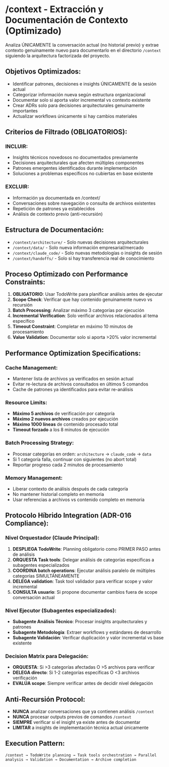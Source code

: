 # /context - Extracción y Documentación de Contexto (Optimizado)

Analiza ÚNICAMENTE la conversación actual (no historial previo) y extrae contexto genuinamente nuevo para documentarlo en el directorio `/context` siguiendo la arquitectura factorizada del proyecto.

## Objetivos Optimizados:
- Identificar patrones, decisiones e insights ÚNICAMENTE de la sesión actual
- Categorizar información nueva según estructura organizacional
- Documentar solo si aporta valor incremental vs contexto existente
- Crear ADRs solo para decisiones arquitecturales genuinamente importantes
- Actualizar workflows únicamente si hay cambios materiales

## Criterios de Filtrado (OBLIGATORIOS):
### INCLUIR:
- Insights técnicos novedosos no documentados previamente
- Decisiones arquitecturales que afecten múltiples componentes
- Patrones emergentes identificados durante implementación
- Soluciones a problemas específicos no cubiertas en base existente

### EXCLUIR:
- Información ya documentada en /context/
- Conversaciones sobre navegación o consulta de archivos existentes
- Repetición de patrones ya establecidos
- Análisis de contexto previo (anti-recursión)

## Estructura de Documentación:
- `/context/architecture/` - Solo nuevas decisiones arquitecturales
- `/context/data/` - Solo nueva información empresarial/mercado
- `/context/claude_code/` - Solo nuevas metodologías o insights de sesión
- `/context/handoffs/` - Solo si hay transferencia real de conocimiento

## Proceso Optimizado con Performance Constraints:
1. **OBLIGATORIO**: Usar TodoWrite para planificar análisis antes de ejecutar
2. **Scope Check**: Verificar que hay contenido genuinamente nuevo vs recursión
3. **Batch Processing**: Analizar máximo 3 categorías por ejecución
4. **Incremental Verification**: Solo verificar archivos relacionados al tema específico
5. **Timeout Constraint**: Completar en máximo 10 minutos de procesamiento
6. **Value Validation**: Documentar solo si aporta >20% valor incremental

## Performance Optimization Specifications:
### Cache Management:
- Mantener lista de archivos ya verificados en sesión actual
- Evitar re-lectura de archivos consultados en últimos 5 comandos
- Cache de patrones ya identificados para evitar re-análisis

### Resource Limits:
- **Máximo 5 archivos** de verificación por categoría
- **Máximo 2 nuevos archivos** creados por ejecución
- **Máximo 1000 líneas** de contenido procesado total
- **Timeout forzado** a los 8 minutos de ejecución

### Batch Processing Strategy:
- Procesar categorías en orden: `architecture` → `claude_code` → `data`
- Si 1 categoría falla, continuar con siguientes (no abort total)
- Reportar progreso cada 2 minutos de procesamiento

### Memory Management:
- Liberar contexto de análisis después de cada categoría
- No mantener historial completo en memoria
- Usar referencias a archivos vs contenido completo en memoria

## Protocolo Híbrido Integration (ADR-016 Compliance):
### Nivel Orquestador (Claude Principal):
1. **DESPLIEGA TodoWrite**: Planning obligatorio como PRIMER PASO antes de análisis
2. **ORQUESTA Task tools**: Delegar análisis de categorías específicas a subagentes especializados
3. **COORDINA batch operations**: Ejecutar análisis paralelo de múltiples categorías SIMULTÁNEAMENTE
4. **DELEGA validation**: Task tool validador para verificar scope y valor incremental
5. **CONSULTA usuario**: Si propone documentar cambios fuera de scope conversación actual

### Nivel Ejecutor (Subagentes especializados):
- **Subagente Análisis Técnico**: Procesar insights arquitecturales y patrones
- **Subagente Metodología**: Extraer workflows y estándares de desarrollo
- **Subagente Validación**: Verificar duplicación y valor incremental vs base existente

### Decision Matrix para Delegación:
- **ORQUESTA**: Si >3 categorías afectadas O >5 archivos para verificar
- **DELEGA directo**: Si 1-2 categorías específicas O <3 archivos verificación
- **EVALÚA scope**: Siempre verificar antes de decidir nivel delegación

## Anti-Recursión Protocol:
- **NUNCA** analizar conversaciones que ya contienen análisis `/context`
- **NUNCA** procesar outputs previos de comandos `/context`
- **SIEMPRE** verificar si el insight ya existe antes de documentar
- **LIMITAR** a insights de implementación técnica actual únicamente

## Execution Pattern:
```
/context → TodoWrite planning → Task tools orchestration → Parallel analysis → Validation → Documentation → Archive completion
```